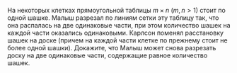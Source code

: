 На некоторых клетках прямоугольной таблицы $m\times n$  $(m,n > 1)$ стоит по одной шашке. Малыш разрезал по линиям сетки эту таблицу так, что она распалась на две одинаковые части, при этом количество шашек на каждой части оказались одинаковыми. Карлсон поменял расстановку шашек на доске (причем на каждой части клетке по прежнему стоит не более одной шашки). Докажите, что Малыш может снова разрезать доску на две одинаковые части, содержащие равное количество шашек.